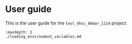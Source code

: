 # User guide

This is the user guide for the `test_dhsc_06mar_1114` project.

```{toctree}
:maxdepth: 2
./loading_environment_variables.md
```

